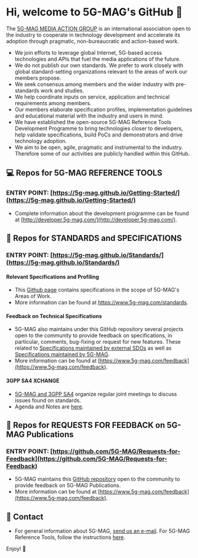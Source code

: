 # Hi, welcome to 5G-MAG's GitHub 👋

The [5G-MAG MEDIA ACTION GROUP](https://www.5g-mag.com) is an international association open to the industry to cooperate in technology development and accelerate its adoption through pragmatic, non-bureaucratic and action-based work.
- We join efforts to leverage global Internet, 5G-based access technologies and APIs that fuel the media applications of the future.
- We do not publish our own standards. We prefer to work closely with global standard-setting organizations relevant to the areas of work our members propose.
- We seek consensus among members and the wider industry with pre-standards work and studies.
- We help coordinate inputs on service, application and technical requirements among members.
- Our members elaborate specification profiles, implementation guidelines and educational material with the industry and users in mind.
- We have established the open-source 5G-MAG Reference Tools Development Programme to bring technologies closer to developers, help validate specifications, build PoCs and demonstrators and drive technology adoption.
- We aim to be open, agile, pragmatic and instrumental to the industry. Therefore some of our activities are publicly handled within this GitHub.

## 💻 Repos for 5G-MAG REFERENCE TOOLS
### ENTRY POINT: [https://5g-mag.github.io/Getting-Started/](https://5g-mag.github.io/Getting-Started/)
- Complete information about the development programme can be found at [http://developer.5g-mag.com/](http://developer.5g-mag.com/).

## 🔧 Repos for STANDARDS and SPECIFICATIONS
### ENTRY POINT: [https://5g-mag.github.io/Standards/](https://5g-mag.github.io/Standards/)
#### Relevant Specifications and Profiling
- This [Github page](https://5g-mag.github.io/Standards/) contains specifications in the scope of 5G-MAG's Areas of Work.
- More information can be found at https://www.5g-mag.com/standards.

#### Feedback on Technical Specifications
- 5G-MAG also maintains under this GitHub repository several projects open to the community to provide feedback on specifications, in particular, comments, bug-fixing or request for new features. These related to [Specifications maintained by external SDOs](https://5g-mag.github.io/Standards/pages/feedback.html#feedback-on-technical-specifications-maintained-by-external-sdos) as well as [Specifications maintained by 5G-MAG](https://5g-mag.github.io/Standards/pages/feedback.html#feedback-on-technical-specifications-maintained-by-5g-mag).
- More information can be found at [https://www.5g-mag.com/feedback](https://www.5g-mag.com/feedback).

#### 3GPP SA4 XCHANGE
- [5G-MAG and 3GPP SA4](https://www.5g-mag.com/post/5g-mag-xchange-with-3gpp-sa4) organize regular joint meetings to discuss issues found on standards.
- Agenda and Notes are [here](https://github.com/5G-MAG/Standards/wiki/3GPP-SA4-XCHANGE---Notes).

## 📢 Repos for REQUESTS FOR FEEDBACK on 5G-MAG Publications 
### ENTRY POINT: [https://github.com/5G-MAG/Requests-for-Feedback](https://github.com/5G-MAG/Requests-for-Feedback)
- 5G-MAG maintains this [GitHub repository](https://github.com/5G-MAG/Requests-for-Feedback) open to the community to provide feedback on 5G-MAG Publications.
- More information can be found at [https://www.5g-mag.com/feedback](https://www.5g-mag.com/feedback).

## 📧 Contact
- For general information about 5G-MAG, [send us an e-mail](mailto:info@5g-mag.com). For 5G-MAG Reference Tools, follow the instructions [here](https://www.5g-mag.com/community).

Enjoy! 💪
